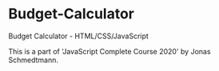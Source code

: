 # Budget-Calculator
Budget Calculator - HTML/CSS/JavaScript

This is a part of 'JavaScript Complete Course 2020' by Jonas Schmedtmann.
